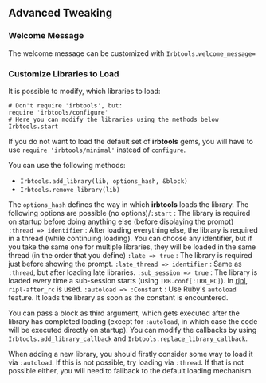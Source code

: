 ## Advanced Tweaking
### Welcome Message

The welcome message can be customized with `Irbtools.welcome_message=`

### Customize Libraries to Load

It is possible to modify, which libraries to load:

    # Don't require 'irbtools', but:
    require 'irbtools/configure'
    # Here you can modify the libraries using the methods below
    Irbtools.start

If you do not want to load the default set of **irbtools** gems, you will have
to use `require 'irbtools/minimal'` instead of `configure`.

You can use the following methods:

*   `Irbtools.add_library(lib, options_hash, &block)`
*   `Irbtools.remove_library(lib)`


The `options_hash` defines the way in which **irbtools** loads the library.
The following options are possible
(no options)/`:start`
:   The library is required on startup before doing anything else (before
    displaying the prompt)
`:thread => identifier`
:   After loading everything else, the library is required in a thread (while
    continuing loading). You can choose any identifier, but if you take the
    same one for multiple libraries, they will be loaded in the same thread
    (in the order that you define)
`:late => true`
:   The library is required just before showing the prompt.
`:late_thread => identifier`
:   Same as `:thread`, but after loading late libraries.
`:sub_session => true`
:   The library is loaded every time a sub-session starts (using
    `IRB.conf[:IRB_RC]`). In [ripl](https://github.com/cldwalker/ripl),
    `ripl-after_rc` is used.
`:autoload => :Constant`
:   Use Ruby's `autoload` feature. It loads the library as soon as the
    constant is encountered.


You can pass a block as third argument, which gets executed after the library
has completed loading (except for `:autoload`, in which case the code will be
executed directly on startup). You can modify the callbacks by using
`Irbtools.add_library_callback` and `Irbtools.replace_library_callback`.

When adding a new library, you should firstly consider some way to load it via
`:autoload`. If this is not possible, try loading via `:thread`. If that is
not possible either, you will need to fallback to the default loading
mechanism.
